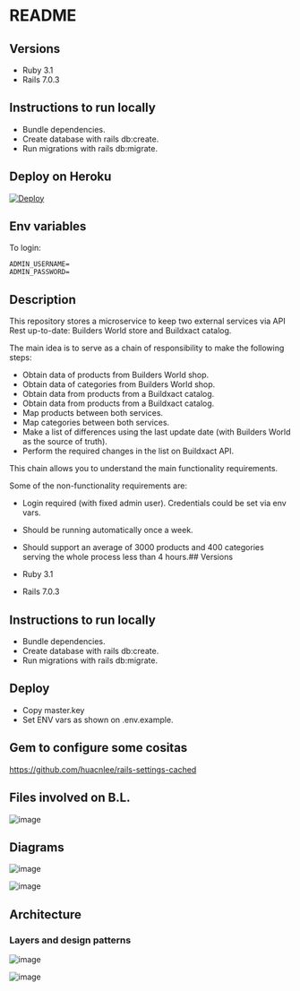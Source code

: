 # README

## Versions

- Ruby 3.1
- Rails 7.0.3

## Instructions to run locally

- Bundle dependencies.
- Create database with rails db:create.
- Run migrations with rails db:migrate.

## Deploy on Heroku

[![Deploy](https://www.herokucdn.com/deploy/button.svg)](https://heroku.com/deploy)

## Env variables

To login:

    ADMIN_USERNAME=
    ADMIN_PASSWORD=

## Description

This repository stores a microservice to keep two external services via API Rest
up-to-date: Builders World store and Buildxact catalog.

The main idea is to serve as a chain of responsibility to make the following steps:

- Obtain data of products from Builders World shop.
- Obtain data of categories from Builders World shop.
- Obtain data from products from a Buildxact catalog.
- Obtain data from products from a Buildxact catalog.
- Map products between both services.
- Map categories between both services.
- Make a list of differences using the last update date (with Builders World as
the source of truth).
- Perform the required changes in the list on Buildxact API.

This chain allows you to understand the main functionality requirements.

Some of the non-functionality requirements are:

- Login required (with fixed admin user). Credentials could be set via env vars.
- Should be running automatically once a week.
- Should support an average of 3000 products and 400 categories serving the whole
process less than 4 hours.## Versions

- Ruby 3.1
- Rails 7.0.3

## Instructions to run locally

- Bundle dependencies.
- Create database with rails db:create.
- Run migrations with rails db:migrate.

## Deploy

- Copy master.key
- Set ENV vars as shown on .env.example.

## Gem to configure some cositas

https://github.com/huacnlee/rails-settings-cached

## Files involved on B.L.

![image](https://user-images.githubusercontent.com/20209667/203053632-960592b7-a3a3-4f21-8dd5-c92e110a2852.png)

## Diagrams

![image](https://user-images.githubusercontent.com/20209667/203053961-1231ffe3-f3e0-4e1f-8083-392268f433ab.png)

![image](https://user-images.githubusercontent.com/20209667/203054076-407ec3b0-41f0-4ad5-9da2-520b83551d14.png)

## Architecture

### Layers and design patterns

![image](https://user-images.githubusercontent.com/20209667/203054406-93947e6f-e397-4e64-abc2-057abdb78a75.png)

![image](https://user-images.githubusercontent.com/20209667/203055260-687e2076-6a33-4850-8d7d-6e3d92218842.png)
